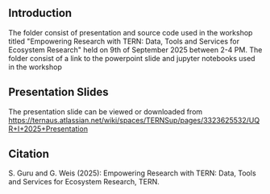 ## Introduction
The folder consist of presentation and source code used in the workshop titled "Empowering Research with TERN: Data, Tools and Services for Ecosystem Research" held on 9th of September 2025 between 2-4 PM.
The folder consist of a link to the powerpoint slide and jupyter notebooks used in the workshop

## Presentation Slides

The presentation slide can be viewed or downloaded from https://ternaus.atlassian.net/wiki/spaces/TERNSup/pages/3323625532/UQR+I+2025+Presentation

## Citation

S. Guru and G. Weis (2025): Empowering Research with TERN: Data, Tools and Services for Ecosystem Research, TERN.

